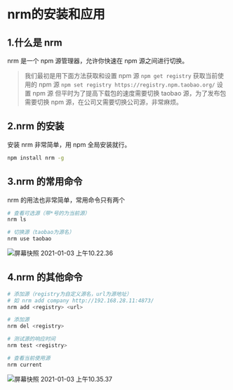 # nrm的安装和应用



## 1.什么是 nrm

nrm 是一个 npm 源管理器，允许你快速在 npm 源之间进行切换。

> 我们最初是用下面方法获取和设置 npm 源
> `npm get registry` 获取当前使用的 npm 源
> `npm set registry https://registry.npm.taobao.org/` 设置 npm 源
> 但平时为了提高下载包的速度需要切换 taobao 源，为了发布包需要切换 npm 源，在公司又需要切换公司源，非常麻烦。



## 2.nrm 的安装

安装 nrm 非常简单，用 npm 全局安装就行。

```bash
npm install nrm -g
```



## 3.nrm 的常用命令

nrm 的用法也非常简单，常用命令只有两个

```bash
# 查看可选源（带*号的为当前源）
nrm ls 

# 切换源（taobao为源名）
nrm use taobao
```

![屏幕快照 2021-01-03 上午10.22.36](https://zwhid.oss-cn-shenzhen.aliyuncs.com/blog/10-23-44-yTSXz7.png)

## 4.nrm 的其他命令

```bash
# 添加源（registry为自定义源名，url为源地址）
# 如 nrm add company http://192.168.28.11:4873/
nrm add <registry> <url>

# 添加源 
nrm del <registry>

# 测试源的响应时间
nrm test <registry>

# 查看当前使用源
nrm current 
```

![屏幕快照 2021-01-03 上午10.35.37](https://zwhid.oss-cn-shenzhen.aliyuncs.com/blog/10-37-26-Ejy06s.png)